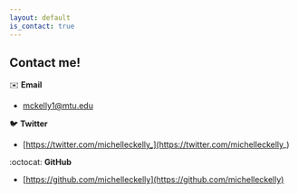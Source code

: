 ```yaml
---
layout: default
is_contact: true
---
```


## Contact me!

:envelope: **Email**
* [mckelly1@mtu.edu](mailto:mckelly1@mtu.edu)  

:bird: **Twitter**
* [https://twitter.com/michelleckelly_](https://twitter.com/michelleckelly_)  

:octocat: **GitHub**
* [https://github.com/michelleckelly](https://github.com/michelleckelly)  

